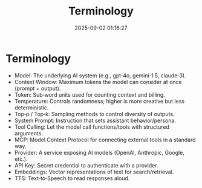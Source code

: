 ﻿---
title: Terminology
date: 2025-09-02 01:16:27
---

# Terminology

- Model: The underlying AI system (e.g., gpt‑4o, gemini‑1.5, claude‑3).
- Context Window: Maximum tokens the model can consider at once (prompt + output).
- Token: Sub‑word units used for counting context and billing.
- Temperature: Controls randomness; higher is more creative but less deterministic.
- Top‑p / Top‑k: Sampling methods to control diversity of outputs.
- System Prompt: Instruction that sets assistant behavior/persona.
- Tool Calling: Let the model call functions/tools with structured arguments.
- MCP: Model Context Protocol for connecting external tools in a standard way.
- Provider: A service exposing AI models (OpenAI, Anthropic, Google, etc.).
- API Key: Secret credential to authenticate with a provider.
- Embeddings: Vector representations of text for search/retrieval.
- TTS: Text‑to‑Speech to read responses aloud.

